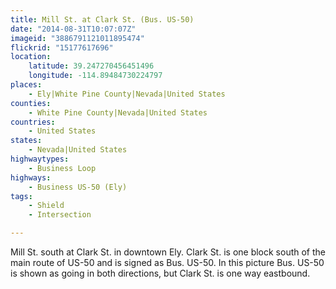 ```yaml
---
title: Mill St. at Clark St. (Bus. US-50)
date: "2014-08-31T10:07:07Z"
imageid: "3886791121011895474"
flickrid: "15177617696"
location:
    latitude: 39.247270456451496
    longitude: -114.89484730224797
places:
    - Ely|White Pine County|Nevada|United States
counties:
    - White Pine County|Nevada|United States
countries:
    - United States
states:
    - Nevada|United States
highwaytypes:
    - Business Loop
highways:
    - Business US-50 (Ely)
tags:
    - Shield
    - Intersection

---
```

Mill St. south at Clark St. in downtown Ely.  Clark St. is one block south of the main route of US-50 and is signed as Bus. US-50.  In this picture Bus. US-50 is shown as going in both directions, but Clark St. is one way eastbound.